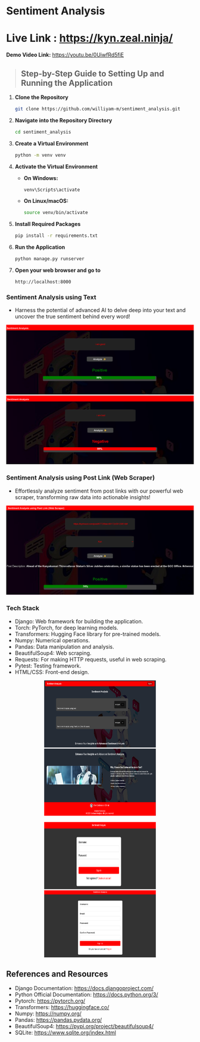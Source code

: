 # Sentiment Analysis

# Live Link : https://kyn.zeal.ninja/

**Demo Video Link:** https://youtu.be/0UiwfRd5fiE


> ## Step-by-Step Guide to Setting Up and Running the Application

1. **Clone the Repository**
   ```bash
   git clone https://github.com/williyam-m/sentiment_analysis.git
   ```

2. **Navigate into the Repository Directory**
    ```bash
   cd sentiment_analysis
   ```

3. **Create a Virtual Environment**
    ```bash
   python -m venv venv
   ```
4. **Activate the Virtual Environment**

   - **On Windows:**
     ```bash
     venv\Scripts\activate
     ```
   - **On Linux/macOS:**
     ```bash
     source venv/bin/activate
     ```
5. **Install Required Packages**
    ```bash
   pip install -r requirements.txt
    ```
6. **Run the Application**
 
   ```bash
   python manage.py runserver
   ```

7. **Open your web browser and go to**
   ```bash
   http://localhost:8000
   ```
   


### Sentiment Analysis using Text
 - Harness the potential of advanced AI to delve deep into your text and uncover the true sentiment behind every word!

![Sentiment Analysis](/static/images/text_analysis_positive.png)
![Sentiment Analysis](/static/images/text_analysis_negative.png)

### Sentiment Analysis using Post Link (Web Scraper)
 - Effortlessly analyze sentiment from post links with our powerful web scraper, transforming raw data into actionable insights!

![Sentiment Analysis](/static/images/link_analysis.png)


### Tech Stack

 - Django: Web framework for building the application.
 - Torch: PyTorch, for deep learning models.
 - Transformers: Hugging Face library for pre-trained models.
 - Numpy: Numerical operations.
 - Pandas: Data manipulation and analysis.
 - BeautifulSoup4: Web scraping.
 - Requests: For making HTTP requests, useful in web scraping.
 - Pytest: Testing framework.
 - HTML/CSS: Front-end design.


<p align="center">
  <img src="static/images/website_top.png" alt="Sentiment Analysis" width="300px" height="180px"/>
  <img src="static/images/website_bottom.png" alt="Sentiment Analysis" width="300px" height="180px"/>
</p>

<p align="center">
  <img src="static/images/signin_page.png" alt="Sentiment Analysis" width="300px" height="180px"/>
  <img src="static/images/signup_page.png" alt="Sentiment Analysis" width="300px" height="180px"/>
</p>



## References and Resources

 - Django Documentation: https://docs.djangoproject.com/
 - Python Official Documentation: https://docs.python.org/3/
 - Pytorch: https://pytorch.org/
 - Transformers: https://huggingface.co/
 - Numpy: https://numpy.org/
 - Pandas: https://pandas.pydata.org/
 - BeautifulSoup4: https://pypi.org/project/beautifulsoup4/
 - SQLite: https://www.sqlite.org/index.html
